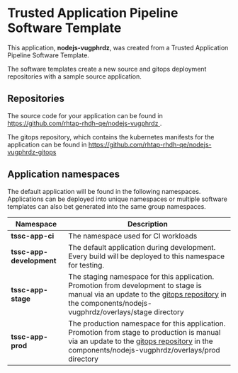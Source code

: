 # Trusted Application Pipeline Software Template

This application, **nodejs-vugphrdz**, was created from a Trusted Application Pipeline Software Template.

The software templates create a new source and gitops deployment repositories with a sample source application. 

## Repositories

The source code for your application can be found in [https://github.com/rhtap-rhdh-qe/nodejs-vugphrdz ](https://github.com/rhtap-rhdh-qe/nodejs-vugphrdz ).
 
The gitops repository, which contains the kubernetes manifests for the application can be found in 
[https://github.com/rhtap-rhdh-qe/nodejs-vugphrdz-gitops ](https://github.com/rhtap-rhdh-qe/nodejs-vugphrdz-gitops ) 

## Application namespaces 

The default application will be found in the following namespaces. Applications can be deployed into unique namespaces or multiple software templates can also bet generated into the same group namespaces.  

|  Namespace   |  Description   |  
| -------- | -------- |
| **tssc-app-ci** | The namespace used for CI workloads |
| **tssc-app-development** | The default application during development. Every build will be deployed to this namespace for testing. |
| **tssc-app-stage** | The staging namespace for this application. Promotion from development to stage is manual via an update to the [gitops repository](https://github.com/rhtap-rhdh-qe/nodejs-vugphrdz-gitops ) in the components/nodejs-vugphrdz/overlays/stage directory |
| **tssc-app-prod** | The production namespace for this application. Promotion from stage to production is manual via an update to the [gitops repository](https://github.com/rhtap-rhdh-qe/nodejs-vugphrdz-gitops ) in the components/nodejs-vugphrdz/overlays/prod directory |